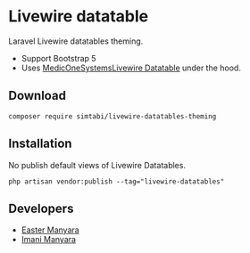 # Livewire datatable
Laravel Livewire datatables theming.

- Support Bootstrap 5
- Uses  [MedicOneSystemsLivewire Datatable](https://github.com/MedicOneSystems/livewire-datatables) under the hood.

## Download
```
composer require simtabi/livewire-datatables-theming
```

## Installation
No publish default views of Livewire Datatables.

```
php artisan vendor:publish --tag="livewire-datatables"
```

## Developers
- [Easter Manyara](https://github.com/mean-lanski)
- [Imani Manyara](https://imanimanyara.com)
